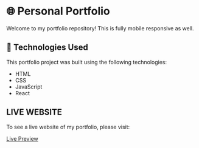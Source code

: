 # 🌐 Personal Portfolio

Welcome to my portfolio repository! This is fully mobile responsive as well.

## 🔧 Technologies Used

This portfolio project was built using the following technologies:
- HTML
- CSS
- JavaScript
- React

## LIVE WEBSITE

To see a live website of my portfolio, please visit:

[Live Preview](https://bilalzakaria.vercel.app)
